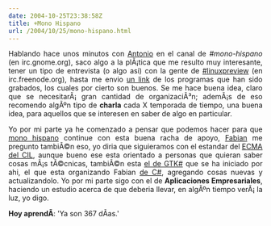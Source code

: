 ```yaml
---
date: 2004-10-25T23:38:58Z
title: +Mono Hispano
url: /2004/10/25/mono-hispano.html
---
```


<div style="clear:both;"></div>
<p align="justify">Hablando hace unos minutos con <a href="http://gnrfan.org/">Antonio</a> en el canal de <span style="font-style:italic;">#mono-hispano</span> (en irc.gnome.org), saco algo a la plÃ¡tica que me resulto muy interesante, tener un tipo de entrevista (o algo asi) con la gente de <a href="http://www.linuxpreview.org/">#linuxpreview</a> (en irc.freenode.org), hasta me envio <a href="http://www.red-handed.com.ar/">un link</a> de los programas que han sido grabados, los cuales por cierto son buenos. Se me hace buena idea, claro que se necesitarÃ¡ gran cantidad de organizaciÃ³n; ademÃ¡s de eso recomendo algÃºn tipo de <span style="font-weight:bold;">charla</span> cada X temporada de tiempo, una buena idea, para aquellos que se interesen en saber de algo en particular.</p>
<p align="justify">Yo por mi parte ya he comenzado a pensar que podemos hacer para que <a href="http://www.monohispano.org">mono hispano</a> continue con esta buena racha de apoyo, <a href="http://fseoane.net/">Fabian</a> me pregunto tambiÃ©n eso, yo diria que siguieramos con el estandar del <a href="http://www.ecma-international.org/publications/standards/Ecma-335.htm">ECMA del CIL</a>, aunque bueno ese esta orientado a personas que quieran saber cosas mÃ¡s tÃ©cnicas, tambiÃ©n esta <a href="https://listas.hispalinux.es/pipermail/mono-hispano/2004-October/000624.html">el de GTK#</a> que se ha iniciado por ahi, el que esta organizando Fabian <a href="http://www.monohispano.org/tutoriales/csharp">de C#</a>, agregando cosas nuevas y actualizandolo. Yo por mi parte sigo con el de <span style="font-weight:bold;">Aplicaciones Empresariales</span>, haciendo un estudio acerca de que deberia llevar, en algÃºn tiempo verÃ¡ la luz, yo digo.</p>
<p><span style="font-weight:bold;">Hoy aprendÃ­</span>: 'Ya son 367 dÃ­as.'</p>
<div style="clear:both; padding-bottom: 0.25em;"></div>
